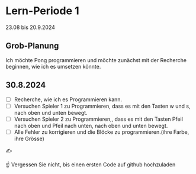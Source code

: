 # Lern-Periode 1

23.08 bis 20.9.2024

## Grob-Planung

Ich möchte Pong programmieren und möchte zunächst mit der Recherche beginnen, wie ich es umsetzen könnte.

## 30.8.2024

- [ ] Recherche, wie ich es Programmieren kann.
- [ ] Versuchen Spieler 1 zu Programmieren, dass es mit den Tasten w und s, nach oben und unten bewegt.
- [ ] Versuchen Spieler 2 zu Programmieren,, dass es mit den Tasten Pfeil nach oben und Pfeil nach unten, nach oben und unten bewegt.
- [ ] Alle Fehler zu korrigieren und die Blöcke zu programmieren.(ihre Farbe, ihre Grösse)

✍️ 

☝️ Vergessen Sie nicht, bis einen ersten Code auf github hochzuladen
